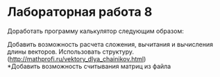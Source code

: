 # Лабораторная работа 8  

Доработать программу калькулятор следующим образом:  

Добавить возможность расчета сложения, вычитания и вычисления длины векторов. Использовать структуру. (http://mathprofi.ru/vektory_dlya_chainikov.html)  
*Добавить возможность считывания матриц из файла  
